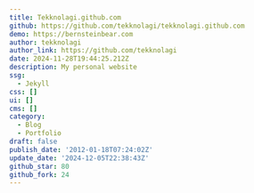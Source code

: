 ```yaml
---
title: Tekknolagi.github.com
github: https://github.com/tekknolagi/tekknolagi.github.com
demo: https://bernsteinbear.com
author: tekknolagi
author_link: https://github.com/tekknolagi
date: 2024-11-28T19:44:25.212Z
description: My personal website
ssg:
  - Jekyll
css: []
ui: []
cms: []
category:
  - Blog
  - Portfolio
draft: false
publish_date: '2012-01-18T07:24:02Z'
update_date: '2024-12-05T22:38:43Z'
github_star: 80
github_fork: 24
---
```

